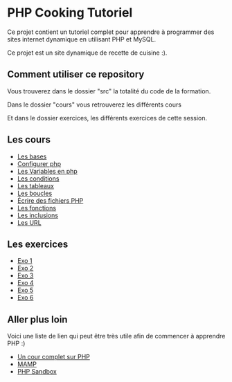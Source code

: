 # PHP Cooking Tutoriel

Ce projet contient un tutoriel complet pour apprendre
à programmer des sites internet dynamique en utilisant
PHP et MySQL.

Ce projet est un site dynamique de recette de cuisine :).

## Comment utiliser ce repository

Vous trouverez dans le dossier "src" la totalité du code
de la formation.

Dans le dossier "cours" vous retrouverez les différents cours

Et dans le dossier exercices, les différents exercices de cette
session.

## Les cours

-   [Les bases](./cours/les-bases.php)
-   [Configurer php](./cours/php-configuration.php)
-   [Les Variables en php](./cours/les-variables.php)
-   [Les conditions](./cours/les-conditions.php)
-   [Les tableaux](./cours/les-tableaux.php)
-   [Les boucles](./cours/les-boucles.php)
-   [Écrire des fichiers PHP](./cours/php-file.php)
-   [Les fonctions](./cours/les-fonctions.php)
-   [Les inclusions](./cours/les-inclusions.php)
-   [Les URL](./cours/les-urls.php)

## Les exercices

-   [Exo 1](./exercices/exercice1.php)
-   [Exo 2](./exercices/exercice2.php)
-   [Exo 3](./exercices/exercice3.php)
-   [Exo 4](./exercices/exercice4.php)
-   [Exo 5](./exercices/exercice5.php)
-   [Exo 6](./exercices/exercice6.php)

## Aller plus loin

Voici une liste de lien qui peut être très utile afin de commencer
à apprendre PHP :)

-   [Un cour complet sur PHP](https://openclassrooms.com/fr/courses/918836-concevez-votre-site-web-avec-php-et-mysql)
-   [MAMP](https://www.mamp.info/en/windows/)
-   [PHP Sandbox](https://phpsandbox.io/)
